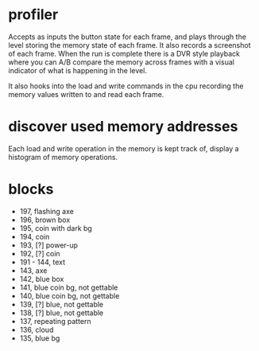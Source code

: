 # profiler
Accepts as inputs the button state for each frame, and plays through the level storing the memory state of each frame.  It also records a screenshot of each frame.  When the run is complete there is a DVR style playback where you can A/B compare the memory across frames with a visual indicator of what is happening in the level.

It also hooks into the load and write commands in the cpu recording the memory values written to and read each frame.

# discover used memory addresses
Each load and write operation in the memory is kept track of, display a histogram of memory operations.

# blocks
* 197, flashing axe
* 196, brown box
* 195, coin with dark bg
* 194, coin
* 193, [?] power-up
* 192, [?] coin
* 191 - 144, text
* 143, axe
* 142, blue box
* 141, blue coin bg, not gettable
* 140, blue coin bg, not gettable
* 139, [?] blue, not gettable
* 138, [?] blue, not gettable
* 137, repeating pattern
* 136, cloud
* 135, blue bg
